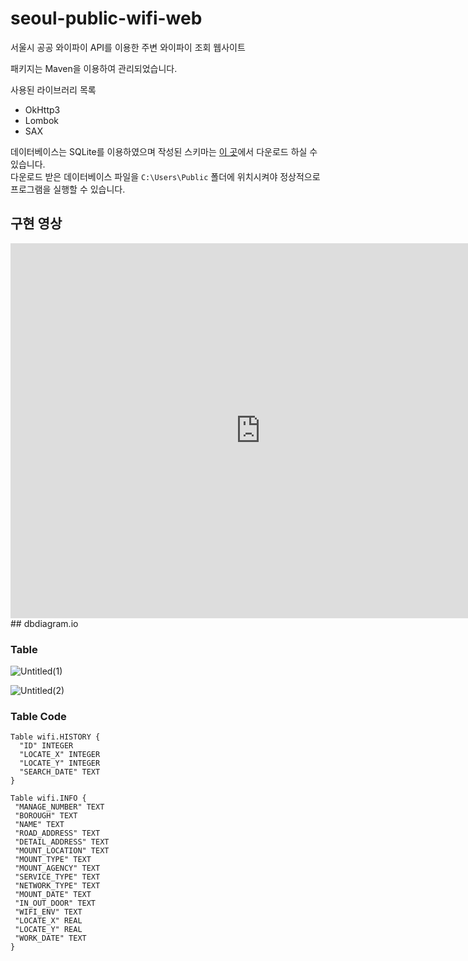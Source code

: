# seoul-public-wifi-web
서울시 공공 와이파이 API를 이용한 주변 와이파이 조회 웹사이트

패키지는 Maven을 이용하여 관리되었습니다.

사용된 라이브러리 목록
* OkHttp3
* Lombok
* SAX

데이터베이스는 SQLite를 이용하였으며
작성된 스키마는 [이 곳](https://www.dropbox.com/s/a8ig0xer83wrl9o/wifi.db?dl=0)에서 다운로드 하실 수 있습니다.<br>
다운로드 받은 데이터베이스 파일을 <code>C:\Users\Public</code> 폴더에 위치시켜야
정상적으로 프로그램을 실행할 수 있습니다.

## 구현 영상

<iframe width="800" height="600" src="https://www.youtube.com/embed/HqnIPox10Qw" title="서울시 공공 와이파이 API를 이용한 주변 와이파이 조회 웹사이트" frameborder="0" allow="accelerometer; autoplay; clipboard-write; encrypted-media; gyroscope; picture-in-picture" allowfullscreen></iframe>
## dbdiagram.io

### Table
![Untitled(1)](https://user-images.githubusercontent.com/56020202/204081517-9853f336-8306-4ec1-b21f-9b5f2f7e0c51.png) 

![Untitled(2)](https://user-images.githubusercontent.com/56020202/204081532-be760cf3-a069-46e1-917e-9af27108a5d0.png)

### Table Code
```
Table wifi.HISTORY {
  "ID" INTEGER
  "LOCATE_X" INTEGER
  "LOCATE_Y" INTEGER
  "SEARCH_DATE" TEXT
}

Table wifi.INFO {
 "MANAGE_NUMBER" TEXT
 "BOROUGH" TEXT
 "NAME" TEXT
 "ROAD_ADDRESS" TEXT
 "DETAIL_ADDRESS" TEXT
 "MOUNT_LOCATION" TEXT
 "MOUNT_TYPE" TEXT
 "MOUNT_AGENCY" TEXT
 "SERVICE_TYPE" TEXT
 "NETWORK_TYPE" TEXT
 "MOUNT_DATE" TEXT
 "IN_OUT_DOOR" TEXT
 "WIFI_ENV" TEXT
 "LOCATE_X" REAL
 "LOCATE_Y" REAL
 "WORK_DATE" TEXT
}
```
